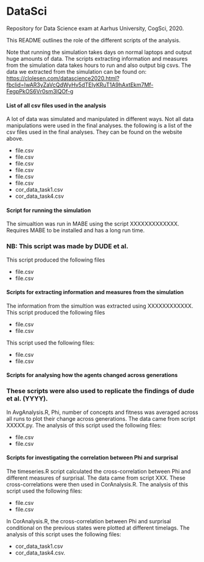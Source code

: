 # DataSci
Repository for Data Science exam at Aarhus University, CogSci, 2020.

This README outlines the role of the different scripts of the analysis.

Note that running the simulation takes days on normal laptops and output huge amounts of data. The scripts extracting information and measures from the simulation data takes hours to run and also output big csvs. The data we extracted from the simulation can be found on: https://clolesen.com/datascience2020.html?fbclid=IwAR3yZaVcQdWyHv5dTEIyKRuT1A9hAxtEkm7Mf-FegpPkOS6Vr0sm3lQOf-g

#### List of all csv files used in the analysis ####
A lot of data was simulated and manipulated in different ways. Not all data manipulations were used in the final analyses. the following is a list of the csv files used in the final analyses. They can be found on the website above.
- file.csv
- file.csv
- file.csv
- file.csv
- file.csv
- file.csv
- cor_data_task1.csv
- cor_data_task4.csv



#### Script for running the simulation ####
The simualtion was run in MABE using the script XXXXXXXXXXXXX. Requires MABE to be installed and has a long run time. 
### NB: This script was made by DUDE et al.
This script produced the following files
- file.csv
- file.csv


#### Scripts for extracting information and measures from the simulation ####
The information from the simultion was extracted using XXXXXXXXXXXX. This script produced the following files
- file.csv
- file.csv

This script used the following files:
- file.csv
- file.csv


#### Scripts for analysing how the agents changed across generations ####
### These scripts were also used to replicate the findings of dude et al. (YYYY).
In AvgAnalysis.R, Phi, number of concepts and fitness was averaged across all runs to plot their change across generations. The data came from script XXXXX.py. The analysis of this script used the following files:
- file.csv
- file.csv


#### Scripts for investigating the correlation between Phi and surprisal ####
The timeseries.R script calculated the cross-correlation between Phi and different measures of surprisal. The data came from script XXX. These cross-correlations were then used in CorAnalysis.R. The analysis of this script used the following files:
- file.csv
- file.csv

In CorAnalysis.R, the cross-correlation between Phi and surprisal conditional on the previous states were plotted at different timelags. The analysis of this script uses the following files:
- cor_data_task1.csv
- cor_data_task4.csv.



